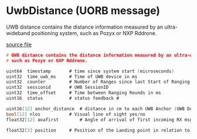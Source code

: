 # UwbDistance (UORB message)

UWB distance contains the distance information measured by an ultra-wideband positioning system, such as Pozyx or NXP Rddrone.

[source file](https://github.com/PX4/PX4-Autopilot/blob/main/msg/UwbDistance.msg)

```c
# UWB distance contains the distance information measured by an ultra-wideband positioning system,
# such as Pozyx or NXP Rddrone.

uint64  timestamp       # time since system start (microseconds)
uint32  time_uwb_ms     # Time of UWB device in ms
uint32  counter         # Number of Ranges since last Start of Ranging
uint32  sessionid       # UWB SessionID
uint32  time_offset     # Time between Ranging Rounds in ms
uint16  status          # status feedback #

uint16[12] anchor_distance  # distance in cm to each UWB Anchor (UWB Device which takes part in Ranging)
bool[12] nlos           # Visual line of sight yes/no
float32[12] aoafirst        # Angle of arrival of first incoming RX msg

float32[3] position     # Position of the Landing point in relation to the Drone (x,y,z in Meters NED)

```
